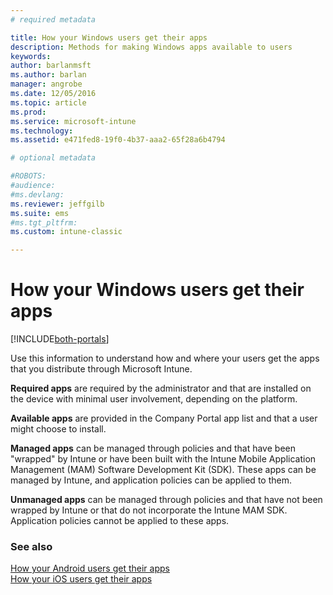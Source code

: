 ```yaml
---
# required metadata

title: How your Windows users get their apps 
description: Methods for making Windows apps available to users
keywords:
author: barlanmsft
ms.author: barlan
manager: angrobe
ms.date: 12/05/2016
ms.topic: article
ms.prod:
ms.service: microsoft-intune
ms.technology:
ms.assetid: e471fed8-19f0-4b37-aaa2-65f28a6b4794

# optional metadata

#ROBOTS:
#audience:
#ms.devlang:
ms.reviewer: jeffgilb
ms.suite: ems
#ms.tgt_pltfrm:
ms.custom: intune-classic

---
```



# How your Windows users get their apps

[!INCLUDE[both-portals](./includes/note-for-both-portals.md)]

Use this information to understand how and where your users get the apps that you distribute through Microsoft Intune.

**Required apps** are required by the administrator and that are installed on the device with minimal user involvement, depending on the platform.

**Available apps** are provided in the Company Portal app list and that a user might choose to install.

**Managed apps** can be managed through policies and that have been "wrapped" by Intune or have been built with the Intune Mobile Application Management (MAM) Software Development Kit (SDK). These apps can be managed by Intune, and application policies can be applied to them.

**Unmanaged apps** can be managed through policies and that have not been wrapped by Intune or that do not incorporate the Intune MAM SDK. Application policies cannot be applied to these apps.

### See also
[How your Android users get their apps](end-user-apps-android.md)</br>
[How your iOS users get their apps](end-user-apps-android.md)
